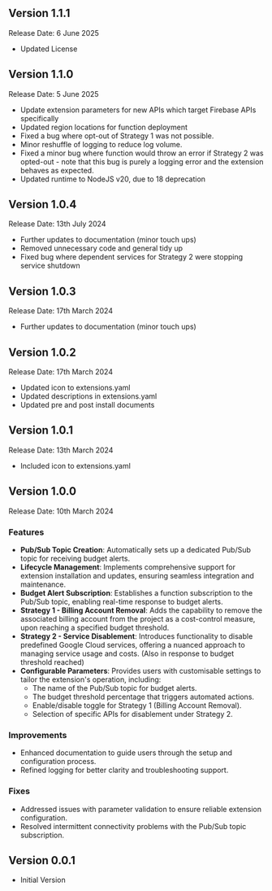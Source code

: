 ## Version 1.1.1

Release Date: 6 June 2025

- Updated License

## Version 1.1.0

Release Date: 5 June 2025

- Update extension parameters for new APIs which target Firebase APIs specifically
- Updated region locations for function deployment
- Fixed a bug where opt-out of Strategy 1 was not possible.
- Minor reshuffle of logging to reduce log volume.
- Fixed a minor bug where function would throw an error if Strategy 2 was opted-out - note that this bug is purely a logging error and the extension behaves as expected.
- Updated runtime to NodeJS v20, due to 18 deprecation

## Version 1.0.4

Release Date: 13th July 2024

- Further updates to documentation (minor touch ups)
- Removed unnecessary code and general tidy up
- Fixed bug where dependent services for Strategy 2 were stopping service shutdown

## Version 1.0.3

Release Date: 17th March 2024

- Further updates to documentation (minor touch ups)

## Version 1.0.2

Release Date: 17th March 2024

- Updated icon to extensions.yaml
- Updated descriptions in extensions.yaml
- Updated pre and post install documents

## Version 1.0.1

Release Date: 13th March 2024

- Included icon to extensions.yaml

## Version 1.0.0

Release Date: 10th March 2024

### Features

- **Pub/Sub Topic Creation**: Automatically sets up a dedicated Pub/Sub topic for receiving budget alerts.
- **Lifecycle Management**: Implements comprehensive support for extension installation and updates, ensuring seamless integration and maintenance.
- **Budget Alert Subscription**: Establishes a function subscription to the Pub/Sub topic, enabling real-time response to budget alerts.
- **Strategy 1 - Billing Account Removal**: Adds the capability to remove the associated billing account from the project as a cost-control measure, upon reaching a specified budget threshold.
- **Strategy 2 - Service Disablement**: Introduces functionality to disable predefined Google Cloud services, offering a nuanced approach to managing service usage and costs. (Also in response to budget threshold reached)
- **Configurable Parameters**: Provides users with customisable settings to tailor the extension's operation, including:
  - The name of the Pub/Sub topic for budget alerts.
  - The budget threshold percentage that triggers automated actions.
  - Enable/disable toggle for Strategy 1 (Billing Account Removal).
  - Selection of specific APIs for disablement under Strategy 2.

### Improvements

- Enhanced documentation to guide users through the setup and configuration process.
- Refined logging for better clarity and troubleshooting support.

### Fixes

- Addressed issues with parameter validation to ensure reliable extension configuration.
- Resolved intermittent connectivity problems with the Pub/Sub topic subscription.

## Version 0.0.1

- Initial Version
